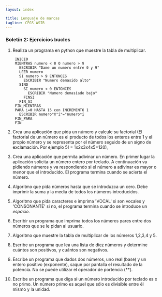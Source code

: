 ```yaml
---
layout: index

title: Lenguaje de marcas
tagline: CFGS ASIR
---
```


### Boletín 2: Ejercicios bucles

1. Realiza un programa en python que muestre la tabla de multiplicar.

		INICIO
		MIENTRAS numero < 0 O numero > 9
		  ESCRIBIR "Dame un numero entre 0 y 9"
		  LEER numero 
		  SI numero > 9 ENTONCES
		    ESCRIBIR "Numero demasido alto"
		  SINO 
		    SI numero < 0 ENTONCES
		      ESCRIBIR "Numero demasiado bajo"
		    FINSI
		  FIN_SI
		FIN_MIENTRAS
		PARA i=0 HASTA 15 con INCREMENTO 1 
		  ESCRIBIR numero"X"i"="numero*i
		FIN_PARA
		FIN

2. Crea una aplicación que pida un número y calcule su factorial (El factorial de un número es el producto de todos los enteros entre 1 y el propio número y se representa por el número seguido de un signo de exclamación. Por ejemplo 5! = 1x2x3x4x5=120),

3. Crea una aplicación que permita adivinar un número. En primer lugar la aplicación solicita un número entero por teclado. A continuación va pidiendo números y va respondiendo si el número a adivinar es mayor o menor que el introducido. El programa termina cuando se acierta el número.

4. Algoritmo que pida números hasta que se introduzca un cero. Debe imprimir la suma y la media de todos los números introducidos.

5. Algoritmo que pida caracteres e imprima 'VOCAL' si son vocales y
'CONSONANTE' si no, el programa termina cuando se introduce un *espacio*.

6. Escribir un programa que imprima todos los números pares entre dos números que se le pidan al usuario.

7. Algoritmo que muestre la tabla de multiplicar de los números 1,2,3,4 y 5.

8. Escribe un programa que lea una lista de diez números y determine cuántos
son positivos, y cuántos son negativos.

9. Escribe un programa que dados dos números, uno real (base) y un entero
positivo (exponente), saque por pantalla el resultado de la potencia. No se puede utilizar el operador de portencia (**).

10. Escribe un programa que diga si un número introducido por teclado es o no
primo. Un número primo es aquel que sólo es divisible entre él mismo y la
unidad.
